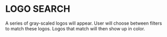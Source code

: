 LOGO SEARCH
===========

A series of gray-scaled logos will appear.
User will choose between filters to match these logos.
Logos that match will then show up in color.

